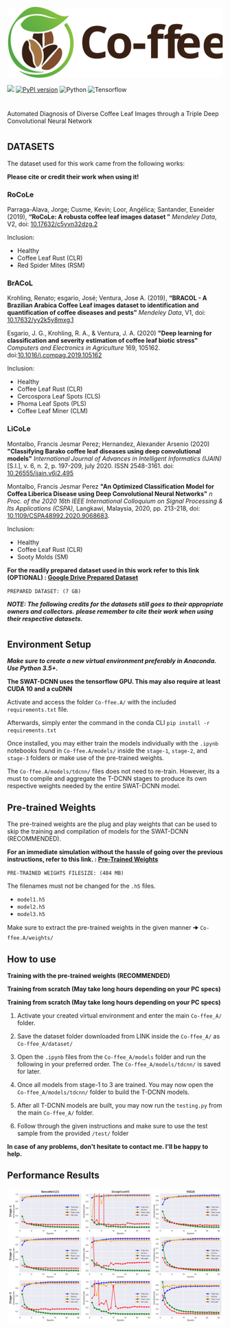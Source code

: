 <p align="center">
  <img width="500" alt="logo" src="Images\logo2.svg"/>
</p>

[![](https://img.shields.io/badge/ID%20Team-C22_PC377-blue)](https://github.com/xrizer/Co-ffee)
[![PyPI version](https://badge.fury.io/py/autokeras.svg)](https://badge.fury.io/py/autokeras)
![Python](https://img.shields.io/badge/python-v3.9.0+-success.svg)
![Tensorflow](https://img.shields.io/badge/tensorflow-v2.8.0+-success.svg)


#
Automated Diagnosis of Diverse Coffee Leaf Images through a Triple Deep Convolutional Neural Network
#

## DATASETS ##

<p>The dataset used for this work came from the following works:</p>

**Please cite or credit their work when using it!** 

### **RoCoLe** 
<p>Parraga-Alava, Jorge; Cusme, Kevin; Loor, Angélica; Santander, Esneider (2019), 
<b>“RoCoLe: A robusta coffee leaf images dataset ”</b>
<i>Mendeley Data</i>, V2, doi: <a target=_blank href="http://dx.doi.org/10.17632/c5yvn32dzg.2">10.17632/c5yvn32dzg.2</a></p>

Inclusion: 
- Healthy
- Coffee Leaf Rust (CLR)
- Red Spider Mites (RSM) 

### **BrACoL** 
<p>Krohling, Renato; esgario, José; Ventura, Jose A. (2019),
<b>“BRACOL - A Brazilian Arabica Coffee Leaf images dataset to identification and quantification of coffee diseases and pests”</b>
<i>Mendeley Data</i>, V1, doi: <a target=_blank href="http://dx.doi.org/10.17632/yy2k5y8mxg.1">10.17632/yy2k5y8mxg.1</a></p>

<p>Esgario, J. G., Krohling, R. A., & Ventura, J. A. (2020) 
<b>"Deep learning for classification and severity estimation of coffee leaf biotic stress"</b>
<i>Computers and Electronics in Agriculture</i>
169, 105162. doi:<a href="https://doi.org/10.1016/j.compag.2019.105162">10.1016/j.compag.2019.105162</a></p>

Inclusion: 
- Healthy
- Coffee Leaf Rust (CLR)
- Cercospora Leaf Spots (CLS)
- Phoma Leaf Spots (PLS)
- Coffee Leaf Miner (CLM)

### **LiCoLe**
<p>Montalbo, Francis Jesmar Perez; Hernandez, Alexander Arsenio (2020) 
<b>"Classifying Barako coffee leaf diseases using deep convolutional models"</b>
<i>International Journal of Advances in Intelligent Informatics (IJAIN)</i>
[S.l.], v. 6, n. 2, p. 197-209, july 2020. ISSN 2548-3161. doi: <a href="https://doi.org/10.26555/ijain.v6i2.495">10.26555/ijain.v6i2.495</a></p>

<p>Montalbo, Francis Jesmar Perez
<b>"An Optimized Classification Model for Coffea Liberica Disease using Deep Convolutional Neural Networks"</b>
<i>n Proc. of the 2020 16th IEEE International Colloquium on Signal Processing & Its Applications (CSPA),</i> 
  Langkawi, Malaysia, 2020, pp. 213-218, doi: <a href="https://ieeexplore.ieee.org/document/9068683">10.1109/CSPA48992.2020.9068683</a>.</p>

Inclusion: 
- Healthy
- Coffee Leaf Rust (CLR)
- Sooty Molds (SM)

**For the readily prepared dataset used in this work refer to this link (OPTIONAL) : <a target=blank_ href="https://drive.google.com/drive/folders/1-CE_k_GMds2kOJDB-WfG_CCh3JN3w_ZI?usp=sharing">Google Drive Prepared Dataset<a/>** 
  
`PREPARED DATASET: (7 GB)`

***NOTE: The following credits for the datasets still goes to their appropriate owners and collectors.*** 
***please remember to cite their work when using their respective datasets.***
#

## Environment Setup

***Make sure to create a new virtual environment preferably in Anaconda. Use Python 3.5+.***


**The SWAT-DCNN uses the tensorflow GPU. This may also require at least CUDA 10 and a cuDNN**

Activate and access the folder `Co-ffee.A/` with the included `requirements.txt` file.


Afterwards, simply enter the command in the conda CLI `pip install -r requirements.txt`

Once installed, you may either train the models individually with the `.ipynb` notebooks found in `Co-ffee.A/models/` inside the `stage-1`, `stage-2`, and `stage-3` folders or make use of the pre-trained weights.

The `Co-ffee.A/models/tdcnn/` files does not need to re-train. However, its a must to compile and aggregate the T-DCNN stages to produce its own respective weights needed by the entire SWAT-DCNN model.

## Pre-trained Weights ##

<p>The pre-trained weights are the plug and play weights that can be used to skip the training and compilation of models for the SWAT-DCNN (RECOMMENDED).</p>

**For an immediate simulation without the hassle of going over the previous instructions, refer to this link. : <a href="https://drive.google.com/file/d/1JNvYlat8mmpNyd3sS_QgQ5zVVEImFFjc/view?usp=sharing">Pre-Trained Weights</a>**

`PRE-TRAINED WEIGHTS FILESIZE: (484 MB)`

The filenames must not be changed for the `.h5` files.

- `model1.h5`
- `model2.h5`
- `model3.h5`

Make sure to extract the pre-trained weights in the given manner 🠊 `Co-ffee.A/weights/`

## How to use 

**Training with the pre-trained weights (RECOMMENDED)**

**Training from scratch (May take long hours depending on your PC specs)**

**Training from scratch (May take long hours depending on your PC specs)**

1. Activate your created virtual environment and enter the main `Co-ffee_A/` folder.

2. Save the dataset folder downloaded from LINK inside the `Co-ffee_A/` as `Co-ffee_A/dataset/`

3. Open the `.ipynb` files from the `Co-ffee_A/models` folder and run the following in your preferred order. The `Co-ffee_A/models/tdcnn/` is saved for later.

4. Once all models from stage-1 to 3 are trained. You may now open the `Co-ffee_A/models/tdcnn/` folder to build the T-DCNN models.

5. After all T-DCNN models are built, you may now run the `testing.py` from the main `Co-ffee_A/` folder.

6. Follow through the given instructions and make sure to use the test sample from the provided `/test/` folder

**In case of any problems, don't hesitate to contact me. I'll be happy to help.** 

## Performance Results ##

![Trainng](History/Model_History.svg)



